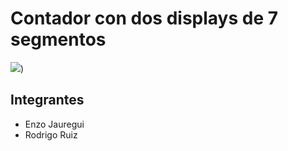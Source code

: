 #    Contador con dos displays de 7 segmentos

![]([[https://github.com/RodrigoERuiz/TP_SPD/blob/main/imagen_para_md.jpg))

##    Integrantes
* Enzo Jauregui
* Rodrigo Ruiz
